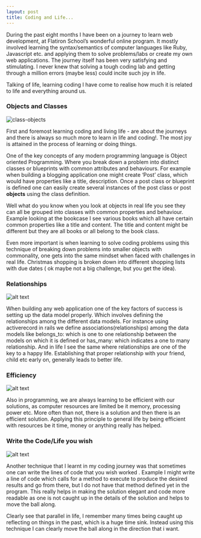 ```yaml
---
layout: post
title: Coding and Life...
---
```



During the past eight months I have been on a journey to learn web development, at Flatiron School’s wonderful online program.  It mostly involved learning the syntax/semantics of computer languages like Ruby, Javascript etc. and applying them to solve problems/labs or create my own web applications. The journey itself has been very satisfying and stimulating. I never knew that solving a tough coding lab and getting through a million errors (maybe less) could incite such joy in life.

Talking of life, learning coding I have come to realise how much it is related to life and everything around us. 

### Objects and Classes

![class-objects](http://tejbans.github.io/images/class.jpg)

First and foremost learning coding and living life  -  are about the journeys and there is always so much more to learn in life and coding!. The most joy is attained in the process of learning or doing things.

One of the key concepts of any modern programming  language is Object oriented Programming.  Where you break down a problem into distinct classes or blueprints with common attributes and behaviours.  For example when building a blogging application one might create  ‘Post’ class, which would have properties like a title, description. Once a post class or blueprint is defined one can easily create several instances of the post class or post **objects** using the class definition. 

Well what do you know when you look at objects in real life you see they can all be grouped into classes with common properties and behaviour. Example looking at the bookcase I see various books which all have certain common properties like a title and content. The title and content might be different but they are all books  or all belong to the book class. 

Even more important is when learning to solve coding problems using this technique of breaking down problems into smaller objects with commonality, one gets into the same mindset when faced with challenges in real life. Christmas shopping is broken down into different shopping lists  with due dates ( ok maybe not a big challenge, but you get the idea).

### Relationships

![alt text](http://tejbans.github.io/images/relate.jpg)

When building any web application one of the key factors of success is setting up the data model properly.  Which involves defining the relationships among the different data models. For instance using activerecord in rails we define associations(relationships) among the data models like belongs_to: which is one to one relationship between the models on which it is defined or  has_many: which indicates a one to many relationship.
And in life I   see the same where relationships are one of the key to a happy life. Establishing that proper relationship with your friend, child etc early on, generally leads to better life.

### Efficiency

![alt text](http://tejbans.github.io/images/efficien.jpg)

Also in programming,  we are always learning to be efficient with our solutions, as computer  resources are limited be it memory, processing power etc. More often than not, there is a solution and then there is an efficient solution. 
 Applying this principle to general  life by being efficient with resources be it time, money or anything really has helped.

### Write the Code/Life you wish 

![alt text](http://tejbans.github.io/images/vie.jpg)

Another technique that I learnt in my coding journey was that sometimes one can  write the lines of code that you wish worked . Example I might write a line of code  which calls for a method to execute  to produce the desired results and go from there, but I do not have that method defined yet in the program. This really helps in making the solution elegant and code more readable as one is not caught up in the details of the solution and helps to move the ball along.

Clearly see that parallel in life,  I remember many times being caught up reflecting on things in the past, which is a huge time sink. Instead using this technique I can clearly move the ball along in the direction that i want.

